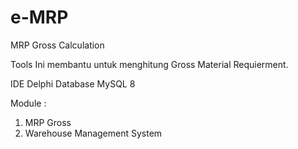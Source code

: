 # e-MRP
MRP Gross Calculation


Tools Ini membantu untuk menghitung Gross Material Requierment.

IDE 
  Delphi
Database 
  MySQL 8
  
 Module : 
 1. MRP Gross 
 2. Warehouse Management System
 

